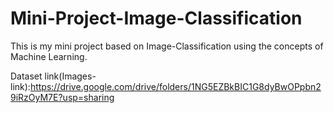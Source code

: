 # Mini-Project-Image-Classification
This is my mini project based on Image-Classification using the concepts of Machine Learning.

Dataset link(Images-link):https://drive.google.com/drive/folders/1NG5EZBkBIC1G8dyBwOPpbn29iRzOyM7E?usp=sharing
